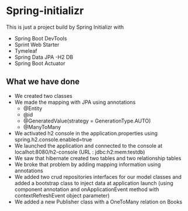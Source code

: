 # Spring-initializr

This is just a project build by Spring Initializr with 
- Spring Boot DevTools
- Sprint Web Starter
- Tymeleaf
- Spring Data JPA
 -H2 DB 
 - Spring Boot Actuator
 
 
 ## What we have done
 
 - We created two classes
 - We made the mapping with JPA using annotations
    - @Entity
    - @id
    - @GeneratedValue(strategy = GenerationType.AUTO)
    - @ManyToMany
- We activated h2 console in the application.properties using spring.h2.console.enabled=true
- We launched the application and connected to the console at localhot:8080/h2-console (URL : jdbc:h2:mem:testdb)
- We saw that hibernate created two tables and two relationship tables
- We broke that problem by adding mapping information using annotations
- We added two crud repositories interfaces for our model classes and added a bootstrap class to inject data at application launch (using component annotation and 
onApplicationEvent method with contextRefreshEvent object parameter)
- We added a new Publisher class with a OneToMany relation on Books